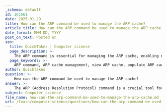 ```yaml
---
_schema: default
id: 165661
date: 2025-01-29
title: How can the ARP command be used to manage the ARP cache?
article_title: How can the ARP command be used to manage the ARP cache?
date_format: MMM DD, YYYY
post_on_text: Posted on
seo:
  title: QuickTakes | Computer science
  page_description: >-
    The ARP command is essential for managing the ARP cache, enabling network administrators to view, populate, clear, and remove ARP entries for effective network troubleshooting and connectivity maintenance.
  page_keywords: >-
    ARP command, ARP cache management, view ARP cache, populate ARP cache, clear ARP cache, remove ARP entries, network troubleshooting, ARP spoofing, ARP broadcasting, command prompt, IP-to-MAC address mapping, Cisco ARP command, network administration
author: QuickTakes
question: >-
    How can the ARP command be used to manage the ARP cache?
answer: >-
    The ARP (Address Resolution Protocol) command is a crucial tool for managing the ARP cache on a device. Here’s how it can be effectively used:\n\n1. **Viewing the ARP Cache**: The command `arp -a` can be executed in the command prompt on Windows, Linux, or Mac systems. This command displays the current IP-to-MAC address mappings stored in the ARP cache. This information is vital for troubleshooting network connectivity issues, as it shows which devices the host has recently communicated with.\n\n   Example output of `arp -a` on a Windows machine might look like this:\n   ```\n   Interface: 192.168.1.124 --- 0x10\n   Internet Address      Physical Address      Type\n   192.168.1.1          c8-d7-19-cc-a0-86     dynamic\n   192.168.1.101        08-3e-0c-f5-f7-77     dynamic\n   ```\n\n2. **Populating the ARP Cache**: To ensure that the ARP cache is populated with entries, you can ping a device on the network. When a device is pinged, the ARP request is sent out, and the corresponding IP and MAC address are added to the ARP table.\n\n3. **Clearing the ARP Cache**: If you need to clear the ARP cache, you can use the command `netsh interface ip delete arpcache` on Windows. This can be useful if you suspect that the ARP cache contains outdated or incorrect entries.\n\n4. **Removing Specific Entries**: While the ARP cache entries are typically removed automatically after a certain period (the ARP cache timer), administrators can also manually remove specific entries if needed. This can be done using the command `arp -d <IP address>` on Windows, where `<IP address>` is the entry you want to delete.\n\n5. **Monitoring ARP Behavior**: The `show ip arp` command on Cisco devices allows network administrators to view the ARP table directly on routers and switches. This is useful for monitoring and troubleshooting ARP-related issues in a network environment.\n\n6. **Understanding ARP Issues**: It's important to be aware of potential issues such as ARP broadcasting and ARP spoofing. Excessive ARP broadcasts can degrade network performance, and ARP spoofing can lead to security vulnerabilities.\n\nIn summary, the ARP command is a powerful tool for managing the ARP cache, allowing network administrators to view, populate, clear, and manage ARP entries effectively. This is essential for maintaining network connectivity and troubleshooting issues.
subject: Computer science
file_name: how-can-the-arp-command-be-used-to-manage-the-arp-cache.md
url: /learn/computer-science/questions/how-can-the-arp-command-be-used-to-manage-the-arp-cache
---
```


&nbsp;